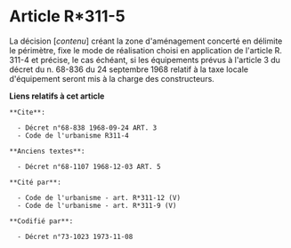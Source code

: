 # Article R*311-5

La décision [*contenu*] créant la zone d'aménagement concerté en délimite le périmètre, fixe le mode de réalisation choisi en
application de l'article R. 311-4 et précise, le cas échéant, si les équipements prévus à l'article 3 du décret du n. 68-836
du 24 septembre 1968 relatif à la taxe locale d'équipement seront mis à la charge des constructeurs.

**Liens relatifs à cet article**

	**Cite**:

	  - Décret n°68-838 1968-09-24 ART. 3
	  - Code de l'urbanisme R311-4

	**Anciens textes**:

	  - Décret n°68-1107 1968-12-03 ART. 5

	**Cité par**:

	  - Code de l'urbanisme - art. R*311-12 (V)
	  - Code de l'urbanisme - art. R*311-9 (V)

	**Codifié par**:

	  - Décret n°73-1023 1973-11-08

